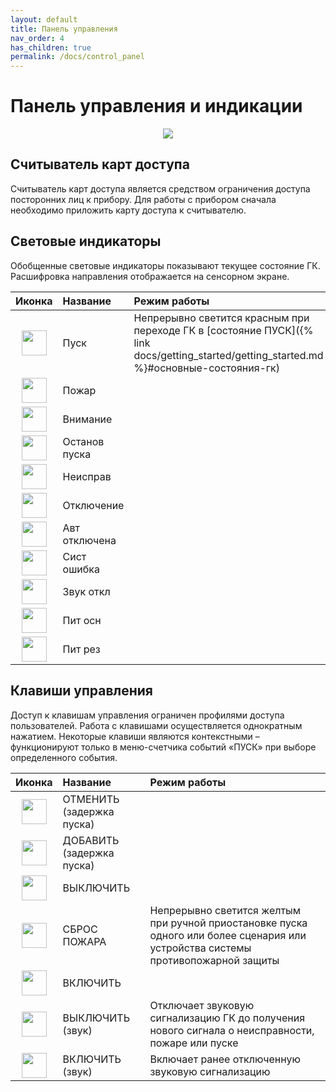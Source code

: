 ```yaml
---
layout: default
title: Панель управления
nav_order: 4
has_children: true
permalink: /docs/control_panel
---
```


# Панель управления и индикации
<p align="center">
<img src="../assets/images/control_panel.png">
</p>

## Считыватель карт доступа
Считыватель карт доступа является средством ограничения доступа посторонних лиц к прибору. Для работы с прибором сначала необходимо приложить карту доступа к считывателю.

## Световые индикаторы
Обобщенные световые индикаторы показывают текущее состояние ГК. Расшифровка направления отображается на сенсорном экране.

|Иконка|Название|Режим работы|
|:---:|:---|:---|
|<img src="../assets/icons/light_indicators/li_pusk.png" width="40" height="40">|Пуск|Непрерывно светится красным при переходе ГК в [состояние ПУСК]({% link docs/getting_started/getting_started.md %}#основные-состояния-гк)|
|<img src="../assets/icons/light_indicators/li_pozhar.png" width="40" height="40">|Пожар||Непрерывно светится красным при переходе ГК в состояние [состояние ПОЖАР]({% link docs/getting_started/getting_started.md %}#основные-состояния-гк)|
|<img src="../assets/icons/light_indicators/li_vnimanie.png" width="40" height="40">|Внимание||Непрерывно светится красным при переходе ГК в [состояние ВНИМАНИЕ]({% link docs/getting_started/getting_started.md %}#основные-состояния-гк)|
|<img src="../assets/icons/light_indicators/li_ostanov_puska.png" width="40" height="40">|Останов пуска||Непрерывно светится желтым при ручной приостановке пуска одного или более сценария или устройства системы противопожарной защиты|
|<img src="../assets/icons/light_indicators/li_neispravnost.png" width="40" height="40">|Неисправ||Непрерывно светится желтым при переходе ГК в [состояние НЕИСПРАВНОСТЬ]({% link docs/getting_started/getting_started.md %}#основные-состояния-гк)|
|<img src="../assets/icons/light_indicators/li_otkluchenie.png" width="40" height="40">|Отключение||Непрерывно светится желтым при переходе ГК в [состояние ОТКЛЮЧЕНИЕ]({% link docs/getting_started/getting_started.md %}#основные-состояния-гк)|
|<img src="../assets/icons/light_indicators/li_avt_otkluchena.png" width="40" height="40">|Авт отключена||Непрерывно светится желтым при переходе ГК в [состояние АВТОМАТИКА ОТКЛЮЧЕНА]({% link docs/getting_started/getting_started.md %}#основные-состояния-гк)|
|<img src="../assets/icons/light_indicators/li_sist_oshibka.png" width="40" height="40">|Сист ошибка||Непрерывно светится желтым при неисправности составных модулей и/или при ошибке в программном обеспечении|
|<img src="../assets/icons/light_indicators/li_zvuk_otkl.png" width="40" height="40">|Звук откл||Непрерывно светится желтым при ручном отключении звуковой сигнализации|
|<img src="../assets/icons/light_indicators/li_pit_osn.png" width="40" height="40">|Пит осн||Непрерывно светится зеленым при наличии напряжения на основном входе электропитания. Мигает зеленым с частотой 1 Гц при напряжении питания на основном входе выше или ниже нормы|
|<img src="../assets/icons/light_indicators/li_pit_rez.png" width="40" height="40">|Пит рез||Непрерывно светится зеленым при наличии напряжения на резервном входе электропитания. Мигает зеленым с частотой 1 Гц при напряжении питания на резервном входе выше или ниже нормы|

## Клавиши управления
Доступ к клавишам управления ограничен профилями доступа пользователей. Работа с клавишами осуществляется однократным нажатием. Некоторые клавиши являются контекстными – функционируют только в меню-счетчика событий «ПУСК» при выборе определенного события.

|Иконка|Название|Режим работы|
|:---:|:---|:---|
|<img src="../assets/icons/keys/k_otmenit.png" width="40" height="40">|ОТМЕНИТЬ (задержка пуска)||
|<img src="../assets/icons/keys/k_dobavit.png" width="40" height="40">|ДОБАВИТЬ (задержка пуска)||
|<img src="../assets/icons/keys/k_vyykluchit.png" width="40" height="40">|ВЫКЛЮЧИТЬ||
|<img src="../assets/icons/keys/k_sbros_pozhara.png" width="40" height="40">|СБРОС ПОЖАРА|Непрерывно светится желтым при ручной приостановке пуска одного или более сценария или устройства системы противопожарной защиты|
|<img src="../assets/icons/keys/k_vkluchit.png" width="40" height="40">|ВКЛЮЧИТЬ||
|<img src="../assets/icons/keys/k_vyykluchit_zvuk.png" width="40" height="40">|ВЫКЛЮЧИТЬ (звук)|Отключает звуковую сигнализацию ГК до получения нового сигнала о неисправности, пожаре или пуске|
|<img src="../assets/icons/keys/k_vkluchit_zvuk.png" width="40" height="40">|ВКЛЮЧИТЬ (звук)|Включает ранее отключенную звуковую сигнализацию|
